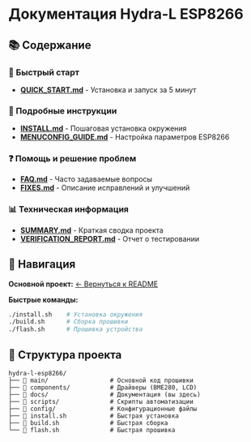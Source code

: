 # Документация Hydra-L ESP8266

## 📚 Содержание

### 🚀 Быстрый старт
- [**QUICK_START.md**](QUICK_START.md) - Установка и запуск за 5 минут

### 📖 Подробные инструкции  
- [**INSTALL.md**](INSTALL.md) - Пошаговая установка окружения
- [**MENUCONFIG_GUIDE.md**](MENUCONFIG_GUIDE.md) - Настройка параметров ESP8266

### ❓ Помощь и решение проблем
- [**FAQ.md**](FAQ.md) - Часто задаваемые вопросы
- [**FIXES.md**](FIXES.md) - Описание исправлений и улучшений

### 📊 Техническая информация
- [**SUMMARY.md**](SUMMARY.md) - Краткая сводка проекта  
- [**VERIFICATION_REPORT.md**](VERIFICATION_REPORT.md) - Отчет о тестировании

## 🔗 Навигация

**Основной проект:** [← Вернуться к README](../README.md)

**Быстрые команды:**
```bash
./install.sh    # Установка окружения
./build.sh      # Сборка прошивки  
./flash.sh      # Прошивка устройства
```

## 📁 Структура проекта

```
hydra-l-esp8266/
├── 📁 main/                 # Основной код прошивки
├── 📁 components/           # Драйверы (BME280, LCD)
├── 📁 docs/                 # Документация (вы здесь)
├── 📁 scripts/              # Скрипты автоматизации
├── 📁 config/               # Конфигурационные файлы
├── 🔧 install.sh            # Быстрая установка
├── 🔨 build.sh              # Быстрая сборка
└── 📱 flash.sh              # Быстрая прошивка
```